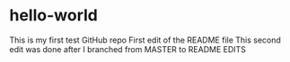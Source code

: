 # hello-world
This is my first test GitHub repo
First edit of the README file
This second edit was done after I branched from MASTER to README EDITS

